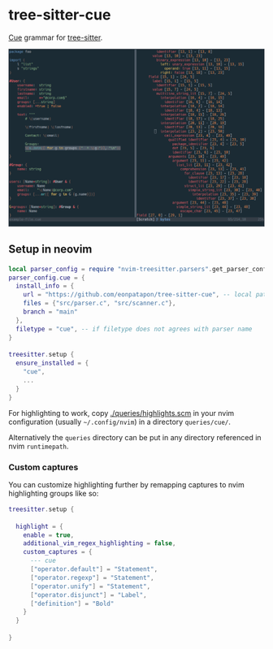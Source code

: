 # tree-sitter-cue

[Cue][] grammar for [tree-sitter][].

![AST and hilights in neovim](./neovim-ts.png)

## Setup in neovim

```lua
local parser_config = require "nvim-treesitter.parsers".get_parser_configs()
parser_config.cue = {
  install_info = {
    url = "https://github.com/eonpatapon/tree-sitter-cue", -- local path or git repo
    files = {"src/parser.c", "src/scanner.c"},
    branch = "main"
  },
  filetype = "cue", -- if filetype does not agrees with parser name
}

treesitter.setup {
  ensure_installed = {
    "cue",
    ...
  }
}
```

For highlighting to work, copy
[./queries/highlights.scm](./queries/highlights.scm) in your nvim configuration
(usually `~/.config/nvim`) in a directory `queries/cue/`.

Alternatively the `queries` directory can be put in any directory referenced in
nvim `runtimepath`.

### Custom captures

You can customize highlighting further by remapping captures to nvim highlighting
groups like so:

```lua
treesitter.setup {

  highlight = {
    enable = true,
    additional_vim_regex_highlighting = false,
    custom_captures = {
      --- cue
      ["operator.default"] = "Statement",
      ["operator.regexp"] = "Statement",
      ["operator.unify"] = "Statement",
      ["operator.disjunct"] = "Label",
      ["definition"] = "Bold"
    }
  }

}
```


[tree-sitter]: https://github.com/tree-sitter/tree-sitter
[Cue]: https://github.com/cue-lang/cue
